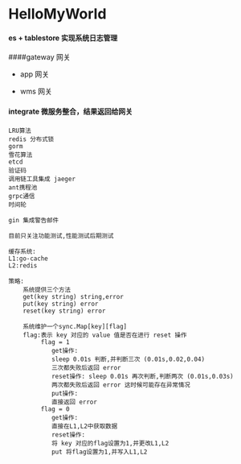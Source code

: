 # HelloMyWorld

#### es + tablestore 实现系统日志管理

####gateway 网关
* app 网关
    
* wms 网关

#### integrate 微服务整合，结果返回给网关

````
LRU算法
redis 分布式锁
gorm
雪花算法
etcd
验证码
调用链工具集成 jaeger
ant携程池
grpc通信
时间轮

gin 集成警告邮件
````

````
目前只关注功能测试,性能测试后期测试
````

````
缓存系统:
L1:go-cache
L2:redis

策略:
    系统提供三个方法
    get(key string) string,error
    put(key string) error
    reset(key string) error

    系统维护一个sync.Map[key][flag]
    flag:表示 key 对应的 value 值是否在进行 reset 操作
         flag = 1 
            get操作:  
            sleep 0.01s 判断,并判断三次 (0.01s,0.02,0.04)
            三次都失败后返回 error
            reset操作: sleep 0.01s 再次判断,判断两次 (0.01s,0.03s)
            两次都失败后返回 error 这时候可能存在异常情况
            put操作:
            直接返回 error
         flag = 0
            get操作:
            直接在L1,L2中获取数据
            reset操作:
            将 key 对应的flag设置为1,并更改L1,L2 
            put 将flag设置为1,并写入L1,L2
````
 